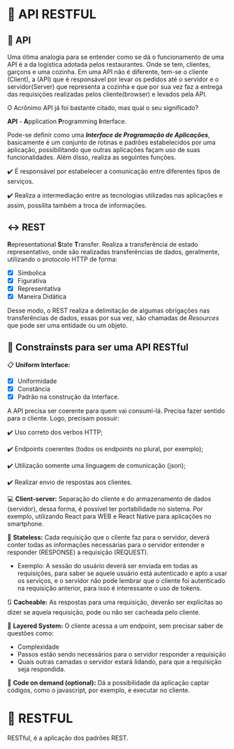 # :link: API RESTFUL

## :pencil: API

Uma ótima analogia para se entender como se dá o funcionamento de uma API é a da logística adotada pelos restaurantes. Onde se tem, clientes, garçons e uma cozinha. Em uma API não é diferente, tem-se o cliente (Client), a (API) que é responsável por levar os pedidos até o servidor e o servidor(Server) que representa a cozinha e que por sua vez faz a entrega das requisições realizadas pelos cliente(browser) e levados pela API.

O Acrônimo API já foi bastante citado, mas qual o seu significado? 

**API** - **A**pplication **P**rogramming **I**nterface.

Pode-se definir como uma ***Interface de Programação de Aplicações***, basicamente é um conjunto de rotinas e padrões estabelecidos por uma aplicação, possibilitando que outras aplicações façam uso de suas funcionalidades. Além disso, realiza as seguintes funções.

:heavy_check_mark: É responsável por estabelecer a comunicação entre diferentes tipos de serviços.

:heavy_check_mark: Realiza a intermediação entre as tecnologias utilizadas nas aplicações e assim, possilita também a troca de informações.

## :left_right_arrow: REST

**R**epresentational **S**tate **T**ransfer. 
Realiza a transferência de estado representativo, onde são realizadas transferências de dados, geralmente, utilizando o protocolo HTTP de forma:

- [X] Símbolica
- [X] Figurativa
- [X] Representativa
- [X] Maneira Didática

Desse modo, o REST realiza a delimitação de algumas obrigações nas transferências de dados, essas por sua vez, são chamadas de *Resources* que pode ser uma entidade ou um objeto.

## :pushpin:	 Constrainsts para ser uma API RESTful

 :clipboard:	**Uniform Interface:** 
 - [X] Uniformidade
 - [X] Constância
 - [X] Padrão na construção da interface.

  A API precisa ser coerente para quem vai consumi-lá. Precisa fazer sentido para o cliente.
   Logo, precisam possuir: 

   :heavy_check_mark: Uso correto dos verbos HTTP; 

   :heavy_check_mark: Endpoints coerentes (todos os endpoints no plural, por exemplo);

   :heavy_check_mark: Utilização somente uma linguagem de comunicação (json); 

   :heavy_check_mark: Realizar envio de respostas aos clientes.

:computer: **Client-server:** Separação do cliente e do armazenamento de dados (servidor), dessa forma, é possível ter portabilidade no sistema.
Por exemplo, utilizando React para WEB e React Native para aplicações no smartphone.

:memo: **Stateless:** Cada requisição que o cliente faz para o servidor, deverá conter todas as informações necessárias para o servidor entender e responder (RESPONSE) a requisição (REQUEST).

  - Exemplo: A sessão do usuário deverá ser enviada em todas as requisições, para saber se aquele usuário está autenticado e apto a usar os serviços, e o servidor     não pode lembrar que o cliente foi autenticado na requisição anterior, para isso é interessante o uso de tokens.

:arrows_clockwise: **Cacheable:** As respostas para uma requisição, deverão ser explicitas ao dizer se aquela requisição, pode ou não ser cacheada pelo cliente.

:mag_right: **Layered System:** O cliente acessa a um endpoint, sem precisar saber de questões como: 

 - Complexidade
 - Passos estão sendo necessários para o servidor responder a requisição
 - Quais outras camadas o servidor estará lidando, para que a requisição seja respondida.

:wrench: **Code on demand (optional):** Dá a possibilidade da aplicação captar códigos, como o javascript, por exemplo, e executar no cliente.


# :notebook: RESTFUL

RESTful, é a aplicação dos padrões REST.







